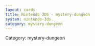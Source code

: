 ```yaml
---
layout: cards
title: Nintendo 3DS - mystery-dungeon
system: nintendo-3ds
category: mystery-dungeon
---
```

<div class="alert alert-secondary mb-4"><span class="i18n innerHTML-category">Category: </span><span class="i18n innerHTML-cat-mystery-dungeon">mystery-dungeon</span></div>
